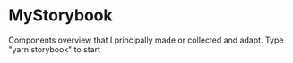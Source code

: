 # MyStorybook

Components overview that I principally made or collected and adapt. 
Type "yarn storybook" to start
